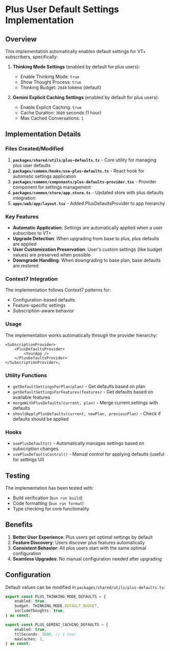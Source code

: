 # Plus User Default Settings Implementation

## Overview

This implementation automatically enables default settings for VT+ subscribers, specifically:

1. **Thinking Mode Settings** (enabled by default for plus users):
   - Enable Thinking Mode: `true`
   - Show Thought Process: `true`
   - Thinking Budget: `2048` tokens (default)

2. **Gemini Explicit Caching Settings** (enabled by default for plus users):
   - Enable Explicit Caching: `true`
   - Cache Duration: `3600` seconds (1 hour)
   - Max Cached Conversations: `1`

## Implementation Details

### Files Created/Modified

1. **`packages/shared/utils/plus-defaults.ts`** - Core utility for managing plus user defaults
2. **`packages/common/hooks/use-plus-defaults.ts`** - React hook for automatic settings application
3. **`packages/common/components/plus-defaults-provider.tsx`** - Provider component for settings management
4. **`packages/common/store/app.store.ts`** - Updated store with plus defaults integration
5. **`apps/web/app/layout.tsx`** - Added PlusDefaultsProvider to app hierarchy

### Key Features

- **Automatic Application**: Settings are automatically applied when a user subscribes to VT+
- **Upgrade Detection**: When upgrading from base to plus, plus defaults are applied
- **User Customization Preservation**: User's custom settings (like budget values) are preserved when possible
- **Downgrade Handling**: When downgrading to base plan, base defaults are restored

### Context7 Integration

The implementation follows Context7 patterns for:

- Configuration-based defaults
- Feature-specific settings
- Subscription-aware behavior

### Usage

The implementation works automatically through the provider hierarchy:

```tsx
<SubscriptionProvider>
    <PlusDefaultsProvider>
        <YourApp />
    </PlusDefaultsProvider>
</SubscriptionProvider>;
```

### Utility Functions

- `getDefaultSettingsForPlan(plan)` - Get defaults based on plan
- `getDefaultSettingsForFeatures(features)` - Get defaults based on available features
- `mergeWithPlusDefaults(current, plan)` - Merge current settings with defaults
- `shouldApplyPlusDefaults(current, newPlan, previousPlan)` - Check if defaults should be applied

### Hooks

- `usePlusDefaults()` - Automatically manages settings based on subscription changes
- `usePlusDefaultsControl()` - Manual control for applying defaults (useful for settings UI)

## Testing

The implementation has been tested with:

- Build verification (`bun run build`)
- Code formatting (`bun run format`)
- Type checking for core functionality

## Benefits

1. **Better User Experience**: Plus users get optimal settings by default
2. **Feature Discovery**: Users discover plus features automatically
3. **Consistent Behavior**: All plus users start with the same optimal configuration
4. **Seamless Upgrades**: No manual configuration needed after upgrading

## Configuration

Default values can be modified in `packages/shared/utils/plus-defaults.ts`:

```typescript
export const PLUS_THINKING_MODE_DEFAULTS = {
    enabled: true,
    budget: THINKING_MODE.DEFAULT_BUDGET,
    includeThoughts: true,
} as const;

export const PLUS_GEMINI_CACHING_DEFAULTS = {
    enabled: true,
    ttlSeconds: 3600, // 1 hour
    maxCaches: 1,
} as const;
```
